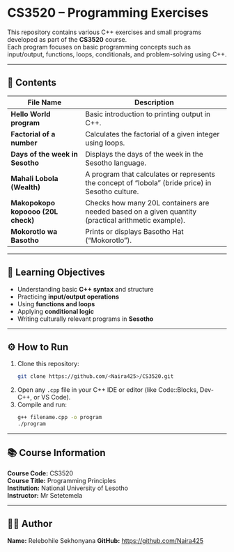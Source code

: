 # CS3520 – Programming Exercises

This repository contains various C++ exercises and small programs developed as part of the **CS3520** course.  
Each program focuses on basic programming concepts such as input/output, functions, loops, conditionals, and problem-solving using C++.

---

## 🧾 Contents

| File Name | Description |
|------------|-------------|
| **Hello World program** | Basic introduction to printing output in C++. |
| **Factorial of a number** | Calculates the factorial of a given integer using loops. |
| **Days of the week in Sesotho** | Displays the days of the week in the Sesotho language. |
| **Mahali Lobola (Wealth)** | A program that calculates or represents the concept of “lobola” (bride price) in Sesotho culture. |
| **Makopokopo kopoooo (20L check)** | Checks how many 20L containers are needed based on a given quantity (practical arithmetic example). |
| **Mokorotlo wa Basotho** | Prints or displays Basotho Hat (“Mokorotlo”). |

---

## 🧠 Learning Objectives
- Understanding basic **C++ syntax** and structure  
- Practicing **input/output operations**
- Using **functions and loops**
- Applying **conditional logic**
- Writing culturally relevant programs in **Sesotho**

---

## ⚙️ How to Run
1. Clone this repository:
   ```bash
   git clone https://github.com/<Naira425>/CS3520.git
   ```
2. Open any `.cpp` file in your C++ IDE or editor (like Code::Blocks, Dev-C++, or VS Code).
3. Compile and run:
   ```bash
   g++ filename.cpp -o program
   ./program
   ```

---

## 📚 Course Information
**Course Code:** CS3520  
**Course Title:** Programming Principles  
**Institution:** National University of Lesotho  
**Instructor:** Mr Setetemela

---

## 🧑‍💻 Author
**Name:** Relebohile Sekhonyana
**GitHub:** https://github.com/Naira425

